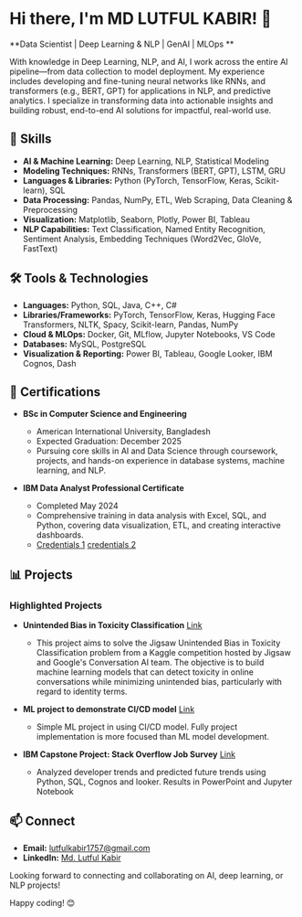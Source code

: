 # Hi there, I'm MD LUTFUL KABIR! 👋

**Data Scientist | Deep Learning & NLP | GenAI | MLOps **

With knowledge in Deep Learning, NLP, and AI, I work across the entire AI pipeline—from data collection to model deployment. My experience includes developing and fine-tuning neural networks like  RNNs, and transformers (e.g., BERT, GPT) for applications in NLP, and predictive analytics. I specialize in transforming data into actionable insights and building robust, end-to-end AI solutions for impactful, real-world use.

## 🌟 Skills

- **AI & Machine Learning:** Deep Learning, NLP, Statistical Modeling
- **Modeling Techniques:** RNNs, Transformers (BERT, GPT), LSTM, GRU
- **Languages & Libraries:** Python (PyTorch, TensorFlow, Keras, Scikit-learn), SQL
- **Data Processing:** Pandas, NumPy, ETL, Web Scraping, Data Cleaning & Preprocessing
- **Visualization:** Matplotlib, Seaborn, Plotly, Power BI, Tableau
- **NLP Capabilities:** Text Classification, Named Entity Recognition, Sentiment Analysis, Embedding Techniques (Word2Vec, GloVe, FastText)

## 🛠️ Tools & Technologies

- **Languages:** Python, SQL, Java, C++, C#
- **Libraries/Frameworks:** PyTorch, TensorFlow, Keras, Hugging Face Transformers, NLTK, Spacy, Scikit-learn, Pandas, NumPy
- **Cloud & MLOps:**  Docker, Git, MLflow, Jupyter Notebooks, VS Code
- **Databases:** MySQL, PostgreSQL
- **Visualization & Reporting:** Power BI, Tableau, Google Looker, IBM Cognos, Dash

## 🥇 Certifications

- **BSc in Computer Science and Engineering**
   - American International University, Bangladesh
   - Expected Graduation: December 2025
   - Pursuing core skills in AI and Data Science through coursework, projects, and hands-on experience in database systems, machine learning, and NLP.

- **IBM Data Analyst Professional Certificate**
   - Completed May 2024
   - Comprehensive training in data analysis with Excel, SQL, and Python, covering data visualization, ETL, and creating interactive dashboards.
   - [Credentials 1](https://www.credly.com/badges/fd61999f-3400-4264-a9b4-6ce1b51b848e/public_url) [credentials 2](https://coursera.org/share/60255c8f5759a5ce46a4aaccf5011bd6) </br>

## 📊 Projects

### Highlighted Projects

- **Unintended Bias in Toxicity Classification** [Link](https://github.com/lut-ful/Unintended-Bias-in-Toxicity-Classification)
   - This project aims to solve the Jigsaw Unintended Bias in Toxicity Classification problem from a Kaggle competition hosted by Jigsaw and Google's Conversation AI team. The objective is to build machine learning models that can detect toxicity in online conversations while minimizing unintended bias, particularly with regard to identity terms.

- **ML project to demonstrate CI/CD model** [Link](https://github.com/lut-ful/mlproject)
   - Simple ML project in using CI/CD model. Fully project implementation is more focused than ML model development.
   
- **IBM Capstone Project: Stack Overflow Job Survey** [Link](https://github.com/lut-ful/IBM-Capstone-Project-Stack-Overflow-Job-Survey)
   - Analyzed developer trends and predicted future trends using Python, SQL, Cognos and looker. Results in PowerPoint and Jupyter Notebook
 


## 📫 Connect

- **Email:** lutfulkabir1757@gmail.com
- **LinkedIn:** [Md. Lutful Kabir](https://www.linkedin.com/in/mdlutfulkabir/)

Looking forward to connecting and collaborating on AI, deep learning, or NLP projects!

Happy coding! 😊